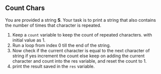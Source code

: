## Count Chars

You are provided a string **S**. Your task is to print a string that also contains the number of times that character is repeated. 

1.  Keep a `count` variable to keep the count of repeated characters. with initial value as 1.
2. Run a loop from index 0 till the end of the string.
3. Now check if the current character is equal to the next character of string if yes increment the count else keep on adding the current character and count into the res variable, and reset the count to 1.
4. print the result saved in the `res` variable.